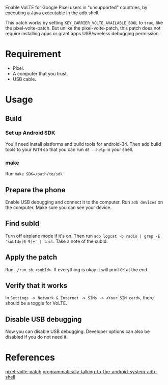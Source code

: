 Enable VoLTE for Google Pixel users in "unsupported" countries, by executing a Java executable in the adb shell.

This patch works by setting `KEY_CARRIER_VOLTE_AVAILABLE_BOOL` to `true`, like the pixel-volte-patch. But unlike the pixel-volte-patch, this patch does not require installing apps or grant apps USB/wireless debugging permission.

# Requirement
- Pixel.
- A computer that you trust.
- USB cable.

# Usage
## Build
### Set up Android SDK
You'll need install platforms and build tools for android-34. Then add build tools to your `PATH` so that you can run `d8 --help` in your shell.

### make
Run `make SDK=/path/to/sdk`

## Prepare the phone
Enable USB debugging and connect it to the computer. Run `adb devices` on the computer. Make sure you can see your device.

## Find subId
Turn off airplane mode if it's on. Then run `adb logcat -b radio | grep -E 'subId=[0-9]+' | tail`. Take a note of the subId.

## Apply the patch
Run `./run.sh <subId>`. If everything is okay it will print `OK` at the end.

## Verify that it works
In `Settings -> Network & Internet -> SIMs -> <Your SIM card>`, there should be a toggle for VoLTE.

## Disable USB debugging
Now you can disable USB debugging. Developer options can also be disabled if you do not need it.

# References
[pixel-volte-patch](https://github.com/kyujin-cho/pixel-volte-patch/blob/main/README.en.md)
[programmatically-talking-to-the-android-system-adb-shell](https://raccoon.onyxbits.de/blog/programmatically-talking-to-the-android-system-adb-shell/)
